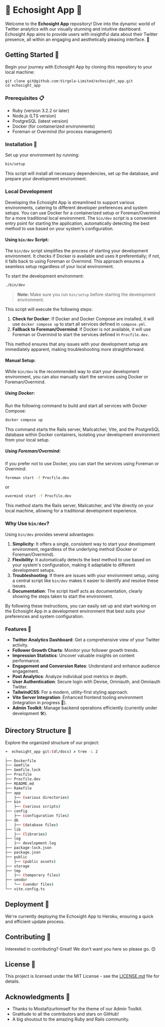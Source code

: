 # 🌟 Echosight App 🌟

Welcome to the **Echosight App** repository! Dive into the dynamic world of Twitter analytics with our visually stunning and intuitive dashboard. Echosight App aims to provide users with insightful data about their Twitter presence, all within an engaging and aesthetically pleasing interface. 🚀

## Getting Started 🌈

Begin your journey with Echosight App by cloning this repository to your local machine:

```
git clone git@github.com:Virgola-Limited/echosight_app.git
cd echosight_app
```

### Prerequisites 📋

* Ruby (version 3.2.2 or later)
* Node.js (LTS version)
* PostgreSQL (latest version)
* Docker (for containerized environments)
* Foreman or Overmind (for process management)

### Installation 💾

Set up your environment by running:

```bash
bin/setup
```

This script will install all necessary dependencies, set up the database, and prepare your development environment.

### Local Development

Developing the Echosight App is streamlined to support various environments, catering to different developer preferences and system setups. You can use Docker for a containerized setup or Foreman/Overmind for a more traditional local environment. The `bin/dev` script is a convenient entry point for starting the application, automatically detecting the best method to use based on your system's configuration.

#### Using `bin/dev` Script:

The `bin/dev` script simplifies the process of starting your development environment. It checks if Docker is available and uses it preferentially; if not, it falls back to using Foreman or Overmind. This approach ensures a seamless setup regardless of your local environment.

To start the development environment:

```bash
./bin/dev
```

> **Note:** Make sure you run `bin/setup` before starting the development environment.

This script will execute the following steps:

1. **Check for Docker**: If Docker and Docker Compose are installed, it will use `docker compose up` to start all services defined in `compose.yml`.
2. **Fallback to Foreman/Overmind**: If Docker is not available, it will use Foreman or Overmind to start the services defined in `Procfile.dev`.

This method ensures that any issues with your development setup are immediately apparent, making troubleshooting more straightforward.

#### Manual Setup:

While `bin/dev` is the recommended way to start your development environment, you can also manually start the services using Docker or Foreman/Overmind.

##### Using Docker:

Run the following command to build and start all services with Docker Compose:

```bash
docker compose up
```

This command starts the Rails server, Mailcatcher, Vite, and the PostgreSQL database within Docker containers, isolating your development environment from your local setup.

##### Using Foreman/Overmind:

If you prefer not to use Docker, you can start the services using Foreman or Overmind:

```bash
foreman start -f Procfile.dev
```

or

```bash
overmind start -f Procfile.dev
```

This method starts the Rails server, Mailcatcher, and Vite directly on your local machine, allowing for a traditional development experience.

### Why Use `bin/dev`?

Using `bin/dev` provides several advantages:

1. **Simplicity**: It offers a single, consistent way to start your development environment, regardless of the underlying method (Docker or Foreman/Overmind).
2. **Flexibility**: It automatically detects the best method to use based on your system's configuration, making it adaptable to different development setups.
3. **Troubleshooting**: If there are issues with your environment setup, using a central script like `bin/dev` makes it easier to identify and resolve these issues.
4. **Documentation**: The script itself acts as documentation, clearly showing the steps taken to start the environment.

By following these instructions, you can easily set up and start working on the Echosight App in a development environment that best suits your preferences and system configuration.

### Features 🌟

* **Twitter Analytics Dashboard**: Get a comprehensive view of your Twitter activity.
* **Follower Growth Charts**: Monitor your follower growth trends.
* **Impression Statistics**: Uncover valuable insights on content performance.
* **Engagement and Conversion Rates**: Understand and enhance audience engagement.
* **Post Analytics**: Analyze individual post metrics in depth.
* **User Authentication**: Secure login with Devise, Omniauth, and Omniauth Twitter.
* **TailwindCSS**: For a modern, utility-first styling approach.
* **Vite Server Integration**: Enhanced frontend tooling environment (integration in progress 🔄).
* **Admin Toolkit**: Manage backend operations efficiently (currently under development 🛠️).

## Directory Structure 📁

Explore the organized structure of our project:

```bash
➜  echosight_app git:(dl/docs) ✗ tree -L 2
.
├── Dockerfile
├── Gemfile
├── Gemfile.lock
├── Procfile
├── Procfile.dev
├── README.md
├── Rakefile
├── app
│   ├── (various directories)
├── bin
│   ├── (various scripts)
├── config
│   ├── (configuration files)
├── db
│   ├── (database files)
├── lib
│   ├── (libraries)
├── log
│   ├── development.log
├── package-lock.json
├── package.json
├── public
│   ├── (public assets)
├── storage
├── tmp
│   ├── (temporary files)
├── vendor
│   └── (vendor files)
└── vite.config.ts
```

## Deployment 🚀

We're currently deploying the Echosight App to Heroku, ensuring a quick and efficient update process.

## Contributing 🤝

Interested in contributing? Great! We don't want you here so please go. 😊

## License 📜

This project is licensed under the MIT License - see the [LICENSE.md](LICENSE.md) file for details.

## Acknowledgments 🙏

* Thanks to Mostafizurhimself for the theme of our Admin Toolkit.
* Gratitude to all the contributors and stars on GitHub!
* A big shoutout to the amazing Ruby and Rails community.
